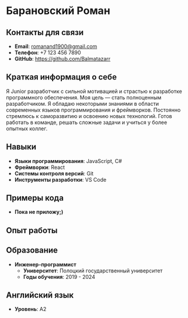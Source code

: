 # Барановский Роман

## Контакты для связи
- **Email**: romanand1900@gmail.com
- **Телефон**: +7 123 456 7890
- **GitHub**: https://github.com/Balmatazarr

## Краткая информация о себе
Я Junior разработчик с сильной мотивацией и страстью к разработке программного обеспечения. Моя цель — стать полноценным разработчиком. Я обладаю некоторыми знаниями в области современных языков программирования и фреймворков. Постоянно стремлюсь к саморазвитию и освоению новых технологий. Готов работать в команде, решать сложные задачи и учиться у более опытных коллег.

## Навыки
- **Языки программирования**: JavaScript, C#
- **Фреймворки**: React
- **Системы контроля версий**: Git
- **Инструменты разработки**: VS Code

## Примеры кода
- **Пока не приложу;)**

## Опыт работы

## Образование
- **Инженер-программист**
  - **Университет**: Полоцкий государственный университет
  - **Годы обучения**: 2019 - 2024

## Английский язык
- **Уровень**: А2
